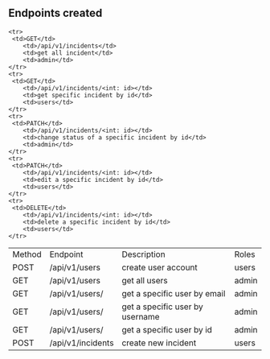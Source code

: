 <h2>Endpoints created</h2>
<table>
    <tr>
        <td>Method</td>
        <td>Endpoint</td>
        <td>Description</td>
        <td>Roles</td>
    </tr>
    <tr>
        <td>POST</td>
        <td>/api/v1/users</td>
        <td>create user account</td>
        <td>users</td>
    </tr>
    <tr>
     <td>GET</td>
        <td>/api/v1/users</td>
        <td>get all users</td>
        <td>admin</td>
    </tr>
    <tr>
     <td>GET</td>
        <td>/api/v1/users/<string: email></td>
        <td>get a specific user by email</td>
        <td>admin</td>
    </tr>
    <tr>
     <td>GET</td>
        <td>/api/v1/users/<string: username></td>
        <td>get a specific user by username</td>
        <td>admin</td>
    </tr>
     <tr>
     <td>GET</td>
        <td>/api/v1/users/<int: id></td>
        <td>get a specific user by id</td>
        <td>admin</td>
    </tr>
    <tr>
     <td>POST</td>
        <td>/api/v1/incidents</td>
        <td>create new incident</td>
        <td>users</td>
    </tr>
    
    <tr>
     <td>GET</td>
        <td>/api/v1/incidents</td>
        <td>get all incident</td>
        <td>admin</td>
    </tr>
    <tr>
     <td>GET</td>
        <td>/api/v1/incidents/<int: id></td>
        <td>get specific incident by id</td>
        <td>users</td>
    </tr>
    <tr>
     <td>PATCH</td>
        <td>/api/v1/incidents/<int: id></td>
        <td>change status of a specific incident by id</td>
        <td>admin</td>
    </tr>
    <tr>
     <td>PATCH</td>
        <td>/api/v1/incidents/<int: id></td>
        <td>edit a specific incident by id</td>
        <td>users</td>
    </tr>
    <tr>
     <td>DELETE</td>
        <td>/api/v1/incidents/<int: id></td>
        <td>delete a specific incident by id</td>
        <td>users</td>
    </tr>
</table>

